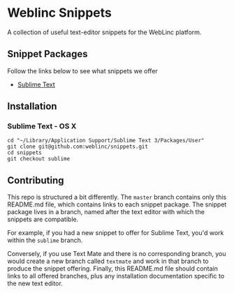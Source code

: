 # Weblinc Snippets

A collection of useful text-editor snippets for the WebLinc platform.


## Snippet Packages

Follow the links below to see what snippets we offer

- [Sublime Text](https://github.com/weblinc/snippets/tree/sublime)


## Installation

### Sublime Text - OS X

```
cd "~/Library/Application Support/Sublime Text 3/Packages/User"
git clone git@github.com:weblinc/snippets.git
cd snippets
git checkout sublime
```


## Contributing

This repo is structured a bit differently. The `master` branch contains only this README.md file, which contains links to each snippet package. The snippet package lives in a branch, named after the text editor with which the snippets are compatible.

For example, if you had a new snippet to offer for Sublime Text, you'd work within the `sublime` branch.

Conversely, if you use Text Mate and there is no corresponding branch, you would create a new branch called `textmate` and work in that branch to produce the snippet offering. Finally, this README.md file should contain links to all offered branches, plus any installation documentation specific to the new text editor.

